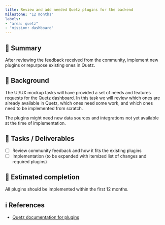 ```yaml
---
title: Review and add needed Quetz plugins for the backend
milestone: "12 months"
labels:
- "area: quetz"
- "mission: dashboard"
---
```


## 📌 Summary

After reviewing the feedback received from the community, implement new plugins or repurpose existing ones in Quetz.

## 📝 Background

The UI/UX mockup tasks will have provided a set of needs and features requests for the Quetz dashboard.
In this task we will review which ones are already available in Quetz, which ones need some work, and which ones need to be implemented from scratch.

The plugins might need new data sources and integrations not yet available at the time of implementation.

## 🚀 Tasks / Deliverables

- [ ] Review community feedback and how it fits the existing plugins
- [ ] Implementation (to be expanded with itemized list of changes and required plugins)

## 📅 Estimated completion

All plugins should be implemented within the first 12 months.

## ℹ️ References

- [Quetz documentation for plugins](https://quetz.readthedocs.io/en/latest/plugins.html)
